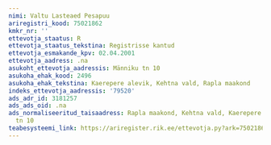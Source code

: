 ```yaml
---
nimi: Valtu Lasteaed Pesapuu
ariregistri_kood: 75021862
kmkr_nr: ''
ettevotja_staatus: R
ettevotja_staatus_tekstina: Registrisse kantud
ettevotja_esmakande_kpv: 02.04.2001
ettevotja_aadress: .na
asukoht_ettevotja_aadressis: Männiku tn 10
asukoha_ehak_kood: 2496
asukoha_ehak_tekstina: Kaerepere alevik, Kehtna vald, Rapla maakond
indeks_ettevotja_aadressis: '79520'
ads_adr_id: 3181257
ads_ads_oid: .na
ads_normaliseeritud_taisaadress: Rapla maakond, Kehtna vald, Kaerepere alevik, Männiku
  tn 10
teabesysteemi_link: https://ariregister.rik.ee/ettevotja.py?ark=75021862&ref=rekvisiidid
---
```

